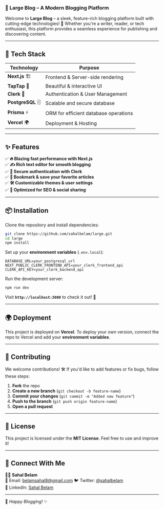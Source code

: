### **📝 Large Blog – A Modern Blogging Platform**  

Welcome to **Large Blog** – a sleek, feature-rich blogging platform built with cutting-edge technologies! 🚀 Whether you're a writer, reader, or tech enthusiast, this platform provides a seamless experience for publishing and discovering content.  

---

## **🚀 Tech Stack**  

| Technology  | Purpose |
|------------|---------|
| **Next.js** 🏗️ | Frontend & Server-side rendering |
| **TapTap** 🎨 | Beautiful & interactive UI |
| **Clerk** 🔐 | Authentication & User Management |
| **PostgreSQL** 🗄️ | Scalable and secure database |
| **Prisma** ⚡ | ORM for efficient database operations |
| **Vercel** 🌍 | Deployment & Hosting |

---

## **✨ Features**  

✅ **🔥 Blazing fast performance with Next.js**  
✅ **✍️ Rich text editor for smooth blogging**  
✅ **🔑 Secure authentication with Clerk**  
✅ **📌 Bookmark & save your favorite articles**  
✅ **🛠️ Customizable themes & user settings**  
✅ **🚀 Optimized for SEO & social sharing**  

---

## **📦 Installation**  

Clone the repository and install dependencies:  

```bash
git clone https://github.com/sahalbelam/large.git
cd large
npm install
```

Set up your **environment variables** (`.env.local`):  

```env
DATABASE_URL=your_postgresql_url
NEXT_PUBLIC_CLERK_FRONTEND_API=your_clerk_frontend_api
CLERK_API_KEY=your_clerk_backend_api
```

Run the development server:  

```bash
npm run dev
```

Visit **`http://localhost:3000`** to check it out! 🚀  

---

## **🌍 Deployment**  

This project is deployed on **Vercel**. To deploy your own version, connect the repo to Vercel and add your **environment variables**.  

---

## **🤝 Contributing**  

We welcome contributions! 🛠️ If you'd like to add features or fix bugs, follow these steps:  

1. **Fork** the repo  
2. **Create a new branch** (`git checkout -b feature-name`)  
3. **Commit your changes** (`git commit -m "Added new feature"`)  
4. **Push to the branch** (`git push origin feature-name`)  
5. **Open a pull request**  

---

## **📜 License**  

This project is licensed under the **MIT License**. Feel free to use and improve it!  

---

## **💬 Connect With Me**  

👨‍💻 **Sahal Belam**  
📧 Email: belamsahal8@gmail.com
🐦 Twitter: [@sahalbelam](https://x.com/SahalBelam)  
💼 LinkedIn: [Sahal Belam](https://www.linkedin.com/in/sahal-belam-11531b232/)  

---

🚀 _Happy Blogging!_ ✨
